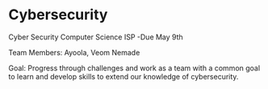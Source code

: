 # Cybersecurity


Cyber Security Computer Science ISP
-Due May 9th



Team Members: Ayoola, Veom Nemade


Goal: Progress through challenges and work as a team with a common goal to learn and develop skills to extend our knowledge of cybersecurity. 

